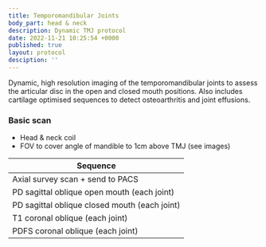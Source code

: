```yaml
---
title: Temporomandibular Joints
body_part: head & neck
description: Dynamic TMJ protocol
date: 2022-11-21 10:25:54 +0000
published: true
layout: protocol
desciption: ''
---
```

Dynamic, high resolution imaging of the temporomandibular joints to assess the articular disc in the open and closed mouth positions. Also includes cartilage optimised sequences
to detect osteoarthritis and joint effusions.

### Basic scan
- Head & neck coil
- FOV to cover angle of mandible to 1cm above TMJ (see images)

| Sequence              |
| ---                   |
| Axial survey scan + send to PACS			|
| PD sagittal oblique open mouth (each joint) 	|
| PD sagittal oblique closed mouth (each joint) |
| T1 coronal oblique (each joint) 	|
| PDFS coronal oblique (each joint) 	|
